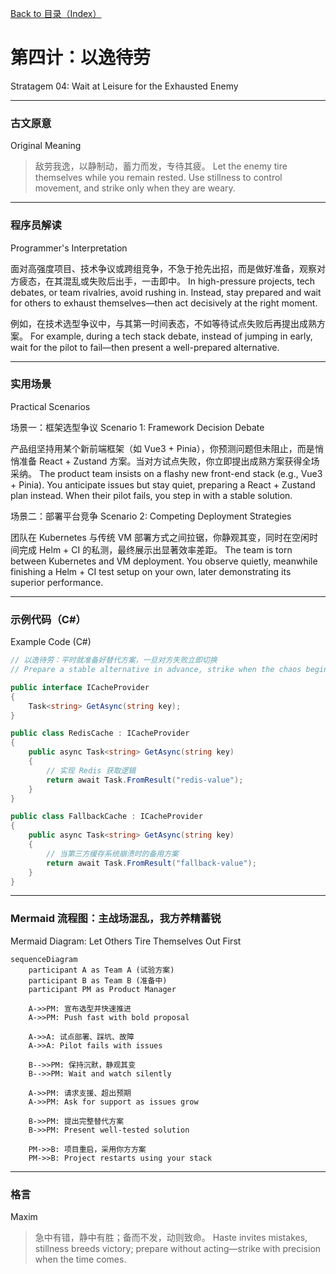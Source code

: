 [Back to 目录（Index）](https://github.com/uwspstar/The-36-Stratagems-for-Programmers/blob/main/Index.md)

# 第四计：以逸待劳

Stratagem 04: Wait at Leisure for the Exhausted Enemy

---

### 古文原意

Original Meaning

> 敌劳我逸，以静制动，蓄力而发，专待其疲。
> Let the enemy tire themselves while you remain rested. Use stillness to control movement, and strike only when they are weary.

---

### 程序员解读

Programmer's Interpretation

面对高强度项目、技术争议或跨组竞争，不急于抢先出招，而是做好准备，观察对方疲态，在其混乱或失败后出手，一击即中。
In high-pressure projects, tech debates, or team rivalries, avoid rushing in. Instead, stay prepared and wait for others to exhaust themselves—then act decisively at the right moment.

例如，在技术选型争议中，与其第一时间表态，不如等待试点失败后再提出成熟方案。
For example, during a tech stack debate, instead of jumping in early, wait for the pilot to fail—then present a well-prepared alternative.

---

### 实用场景

Practical Scenarios

场景一：框架选型争议
Scenario 1: Framework Decision Debate

产品组坚持用某个新前端框架（如 Vue3 + Pinia），你预测问题但未阻止，而是悄悄准备 React + Zustand 方案。当对方试点失败，你立即提出成熟方案获得全场采纳。
The product team insists on a flashy new front-end stack (e.g., Vue3 + Pinia). You anticipate issues but stay quiet, preparing a React + Zustand plan instead. When their pilot fails, you step in with a stable solution.

场景二：部署平台竞争
Scenario 2: Competing Deployment Strategies

团队在 Kubernetes 与传统 VM 部署方式之间拉锯，你静观其变，同时在空闲时间完成 Helm + CI 的私测，最终展示出显著效率差距。
The team is torn between Kubernetes and VM deployment. You observe quietly, meanwhile finishing a Helm + CI test setup on your own, later demonstrating its superior performance.

---

### 示例代码（C#）

Example Code (C#)

```csharp
// 以逸待劳：平时就准备好替代方案，一旦对方失败立即切换
// Prepare a stable alternative in advance, strike when the chaos begins

public interface ICacheProvider
{
    Task<string> GetAsync(string key);
}

public class RedisCache : ICacheProvider
{
    public async Task<string> GetAsync(string key)
    {
        // 实现 Redis 获取逻辑
        return await Task.FromResult("redis-value");
    }
}

public class FallbackCache : ICacheProvider
{
    public async Task<string> GetAsync(string key)
    {
        // 当第三方缓存系统崩溃时的备用方案
        return await Task.FromResult("fallback-value");
    }
}
```

---

### Mermaid 流程图：**主战场混乱，我方养精蓄锐**

Mermaid Diagram: Let Others Tire Themselves Out First

```mermaid
sequenceDiagram
    participant A as Team A (试验方案)
    participant B as Team B (准备中)
    participant PM as Product Manager

    A->>PM: 宣布选型并快速推进  
    A->>PM: Push fast with bold proposal

    A->>A: 试点部署、踩坑、故障  
    A->>A: Pilot fails with issues

    B-->>PM: 保持沉默，静观其变  
    B-->>PM: Wait and watch silently

    A->>PM: 请求支援、超出预期  
    A->>PM: Ask for support as issues grow

    B->>PM: 提出完整替代方案  
    B->>PM: Present well-tested solution

    PM->>B: 项目重启，采用你方方案  
    PM->>B: Project restarts using your stack
```

---

### 格言

Maxim

> 急中有错，静中有胜；备而不发，动则致命。
> Haste invites mistakes, stillness breeds victory; prepare without acting—strike with precision when the time comes.
